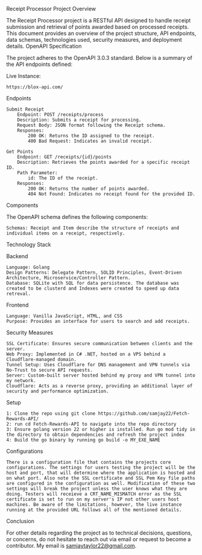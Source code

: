 Receipt Processor Project
Overview

The Receipt Processor project is a RESTful API designed to handle receipt submission and retrieval of points awarded based on processed receipts. This document provides an overview of the project structure, API endpoints, data schemas, technologies used, security measures, and deployment details.
OpenAPI Specification

The project adheres to the OpenAPI 3.0.3 standard. Below is a summary of the API endpoints defined:

Live Instance:

    https://blox-api.com/
    

Endpoints

    Submit Receipt
        Endpoint: POST /receipts/process
        Description: Submits a receipt for processing.
        Request Body: JSON format following the Receipt schema.
        Responses:
            200 OK: Returns the ID assigned to the receipt.
            400 Bad Request: Indicates an invalid receipt.

    Get Points
        Endpoint: GET /receipts/{id}/points
        Description: Retrieves the points awarded for a specific receipt ID.
        Path Parameter:
            id: The ID of the receipt.
        Responses:
            200 OK: Returns the number of points awarded.
            404 Not Found: Indicates no receipt found for the provided ID.

Components

The OpenAPI schema defines the following components:

    Schemas: Receipt and Item describe the structure of receipts and individual items on a receipt, respectively.

Technology Stack

Backend

    Language: Golang
    Design Patterns: Delegate Pattern, SOLID Principles, Event-Driven Architecture, Microservice/Controller Pattern.
    Database: SQLite with SQL for data persistence. The database was created to be clusterd and Indexes were created to speed up data retreval.

Frontend

    Language: Vanilla JavaScript, HTML, and CSS
    Purpose: Provides an interface for users to search and add receipts.

Security Measures

    SSL Certificate: Ensures secure communication between clients and the server.
    Web Proxy: Implemented in C# .NET, hosted on a VPS behind a Cloudflare-managed domain.
    Tunnel Setup: Uses Cloudflare for DNS management and VPN tunnels via No-Trust to secure API requests.
    Server: Custom-built server hosted behind my proxy and VPN tunnel into my network.
    Cloudflare: Acts as a reverse proxy, providing an additional layer of security and performance optimization.

Setup

    1: Clone the repo using git clone https://github.com/samjay22/Fetch-Rewards-API/
    2: run cd Fetch-Rewards-API to navigate into the repo directory
    3: Ensure golang version 22 or higher is installed. Run go mod tidy in the directory to obtain dependencies and refresh the project index
    4: Build the go binary by running go build -o MY_EXE_NAME

Configurations

    There is a configuration file that contains the projects core configurations. The settings for users testing the project will be the host and port, that will determine where the application is hosted and on what port. Also note the SSL certificate and SSL Pem Key file paths are configured in the configuration as well. Modification of these two settings will break the project unless the user knows what they are doing. Testers will receieve a CRT_NAME_MISMATCH error as the SSL certificate is set to run on my server's IP not other users host machines. Be aware of the limitations, however, the live instance running at the provided URL follows all of the mentioned details.
    
Conclusion

  For other details regarding the project as to technical decisions, questions, or concerns, do not hesitate to reach out via email or request to become a contributor. My email is samjaytaylor22@gmail.com. 
